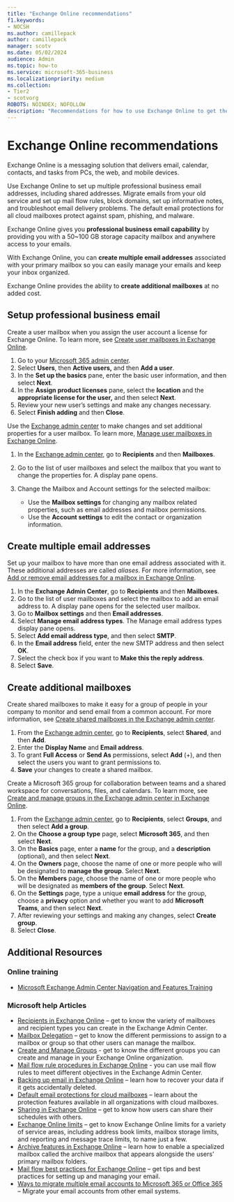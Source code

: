 ```yaml
---
title: "Exchange Online recommendations"
f1.keywords:
- NOCSH
ms.author: camillepack
author: camillepack
manager: scotv
ms.date: 05/02/2024
audience: Admin
ms.topic: how-to
ms.service: microsoft-365-business
ms.localizationpriority: medium
ms.collection: 
- Tier2
- scotvorg
ROBOTS: NOINDEX; NOFOLLOW
description: "Recommendations for how to use Exchange Online to get the most out of your Microsoft 365 subscription."
---
```


# Exchange Online recommendations

Exchange Online is a messaging solution that delivers email, calendar, contacts, and tasks from PCs, the web, and mobile devices.

Use Exchange Online to set up multiple professional business email addresses, including shared addresses. Migrate emails from your old service and set up mail flow rules, block domains, set up informative notes, and troubleshoot email delivery problems. The default email protections for all cloud mailboxes protect against spam, phishing, and malware.

Exchange Online gives you **professional business email capability** by providing you with a 50\~100 GB storage capacity mailbox and anywhere access to your emails.

With Exchange Online, you can **create multiple email addresses** associated with your primary mailbox so you can easily manage your emails and keep your inbox organized.

Exchange Online provides the ability to **create additional mailboxes** at no added cost.

## Setup professional business email

Create a user mailbox when you assign the user account a license for Exchange Online. To learn more, see [Create user mailboxes in Exchange Online](/exchange/recipients-in-exchange-online/create-user-mailboxes).

1. Go to your <a href="https://go.microsoft.com/fwlink/p/?linkid=2024339" target="_blank">Microsoft 365 admin center</a>.
2. Select **Users**, then **Active users,** and then **Add a user**.
3. In the **Set up the basics** pane, enter the basic user information, and then select **Next**.
4. In the **Assign product licenses** pane, select the **location** and the **appropriate license for the user,** and then select **Next**.
5. Review your new user’s settings and make any changes necessary.
6. Select **Finish adding** and then **Close**.

Use the <a href="https://go.microsoft.com/fwlink/p/?linkid=2059104" target="_blank">Exchange admin center</a> to make changes and set additional properties for a user mailbox. To learn more, [Manage user mailboxes in Exchange Online](/exchange/recipients-in-exchange-online/manage-user-mailboxes/manage-user-mailboxes).

1. In the <a href="https://go.microsoft.com/fwlink/p/?linkid=2059104" target="_blank">Exchange admin center</a>, go to **Recipients** and then **Mailboxes**.

2. Go to the list of user mailboxes and select the mailbox that you want to change the properties for. A display pane opens.

3. Change the Mailbox and Account settings for the selected mailbox:

    - Use the **Mailbox settings** for changing any mailbox related properties, such as email addresses and mailbox permissions.
    - Use the **Account settings** to edit the contact or organization information.

## Create multiple email addresses

Set up your mailbox to have more than one email address associated with it. These additional addresses are called *aliases*. For more information, see [Add or remove email addresses for a mailbox in Exchange Online](/exchange/recipients-in-exchange-online/manage-user-mailboxes/add-or-remove-email-addresses).

1. In the **Exchange Admin Center**, go to **Recipients** and then **Mailboxes**.
2. Go to the list of user mailboxes and select the mailbox to add an email address to. A display pane opens for the selected user mailbox.
3. Go to **Mailbox settings** and then **Email addresses**.
4. Select **Manage email address types**. The Manage email address types display pane opens.
5. Select **Add email address type**, and then select **SMTP**.
6. In the **Email address** field, enter the new SMTP address and then select **OK**.
7. Select the check box if you want to **Make this the reply address**.
8. Select **Save**.

## Create additional mailboxes

Create shared mailboxes to make it easy for a group of people in your company to monitor and send email from a common account. For more information, see [Create shared mailboxes in the Exchange admin center](/exchange/collaboration/shared-mailboxes/create-shared-mailboxes).

1. From the <a href="https://go.microsoft.com/fwlink/p/?linkid=2059104" target="_blank">Exchange admin center</a>, go to **Recipients**, select **Shared**, and then **Add**.
2. Enter the **Display Name** and **Email address**.
3. To grant **Full Access** or **Send As** permissions, select **Add** (+), and then select the users you want to grant permissions to.
4. **Save** your changes to create a shared mailbox.

Create a Microsoft 365 group for collaboration between teams and a shared workspace for conversations, files, and calendars. To learn more, see [Create and manage groups in the Exchange admin center in Exchange Online](/exchange/recipients-in-exchange-online/create-and-manage-groups).

1. From the <a href="https://go.microsoft.com/fwlink/p/?linkid=2059104" target="_blank">Exchange admin center</a>, go to **Recipients**, select **Groups**, and then select **Add a group**.
2. On the **Choose a group type** page, select **Microsoft 365**, and then select **Next**.
3. On the **Basics** page, enter a **name** for the group, and a **description** (optional), and then select **Next**.
4. On the **Owners** page, choose the name of one or more people who will be designated to **manage the group**. Select **Next**.
5. On the **Members** page, choose the name of one or more people who will be designated as **members of the group**. Select **Next**.
6. On the **Settings** page, type a unique **email address** for the group, choose a **privacy** option and whether you want to add **Microsoft Teams**, and then select **Next**.
7. After reviewing your settings and making any changes, select **Create group**.
8. Select **Close**.

## Additional Resources

### Online training

- [Microsoft Exchange Admin Center Navigation and Features Training](/exchange/features-in-new-eac)

### Microsoft help Articles

- [Recipients in Exchange Online](/exchange/recipients-in-exchange-online/recipients-in-exchange-online) – get to know the variety of mailboxes and recipient types you can create in the Exchange Admin Center.
- [Mailbox Delegation](/exchange/recipients-in-exchange-online/manage-permissions-for-recipients) – get to know the different permissions to assign to a mailbox or group so that other users can manage the mailbox.
- [Create and Manage Groups](/exchange/recipients-in-exchange-online/create-and-manage-groups) - get to know the different groups you can create and manage in your Exchange Online organization.
- [Mail flow rule procedures in Exchange Online](/exchange/security-and-compliance/mail-flow-rules/mail-flow-rule-procedures) - you can use mail flow rules to meet different objectives in the Exchange Admin Center.
- [Backing up email in Exchange Online](/exchange/back-up-email) – learn how to recover your data if it gets accidentally deleted.
- [Default email protections for cloud mailboxes](/defender-office-365/eop-about) – learn about the protection features available in all organizations with cloud mailboxes.
- [Sharing in Exchange Online](/exchange/sharing/sharing) – get to know how users can share their schedules with others.
- [Exchange Online limits](/office365/servicedescriptions/exchange-online-service-description/exchange-online-limits) – get to know Exchange Online limits for a variety of service areas, including address book limits, mailbox storage limits, and reporting and message trace limits, to name just a few.
- [Archive features in Exchange Online](/microsoft-365/compliance/enable-archive-mailboxes) – learn how to enable a specialized mailbox called the archive mailbox that appears alongside the users’ primary mailbox folders.
- [Mail flow best practices for Exchange Online](/exchange/mail-flow-best-practices/mail-flow-best-practices) – get tips and best practices for setting up and managing your email.
- [Ways to migrate multiple email accounts to Microsoft 365 or Office 365](/exchange/mailbox-migration/mailbox-migration) – Migrate your email accounts from other email systems.
